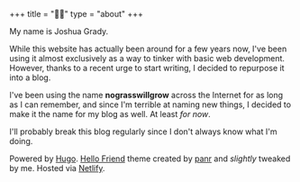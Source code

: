 +++
title = "👋🏻"
type = "about"
+++

My name is Joshua Grady.

While this website has actually been around for a few years now, I've been using it almost exclusively as a way to tinker with basic web development. However, thanks to a recent urge to start writing, I decided to repurpose it into a blog.

I've been using the name **nograsswillgrow** across the Internet for as long as I can remember, and since I'm terrible at naming new things, I decided to make it the name for my blog as well. At least _for now_.

I'll probably break this blog regularly since I don't always know what I'm doing.

Powered by [Hugo](https://gohugo.io/). [Hello Friend](https://themes.gohugo.io/hugo-theme-hello-friend/) theme created by [panr](https://twitter.com/panr) and _slightly_ tweaked by me. Hosted via [Netlify](https://www.netlify.com).
